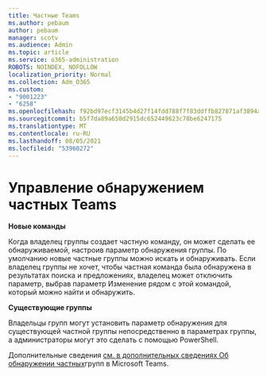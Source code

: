 ```yaml
---
title: Частные Teams
ms.author: pebaum
author: pebaum
manager: scotv
ms.audience: Admin
ms.topic: article
ms.service: o365-administration
ROBOTS: NOINDEX, NOFOLLOW
localization_priority: Normal
ms.collection: Adm_O365
ms.custom:
- "9001223"
- "6258"
ms.openlocfilehash: f92bd97ecf3145b4d27f14fdd788f7f83ddffb827871af3894aec78ba30f6a48
ms.sourcegitcommit: b5f7da89a650d2915dc652449623c78be6247175
ms.translationtype: MT
ms.contentlocale: ru-RU
ms.lasthandoff: 08/05/2021
ms.locfileid: "53960272"
---
```

# <a name="managing-discovery-of-private-teams"></a>Управление обнаружением частных Teams

**Новые команды**

Когда владелец группы создает частную команду, он может сделать ее обнаруживаемой, настроив параметр обнаружения группы. По умолчанию новые частные группы можно искать и обнаруживать. Если владелец группы не хочет, чтобы частная команда была обнаружена в результатах поиска и предложениях, владелец может отключить параметр, выбрав параметр Изменение рядом с этой командой, который можно найти и обнаружить.  

**Существующие группы**

Владельцы групп могут установить параметр обнаружения для существующей частной группы непосредственно в параметрах группы, а администраторы могут это сделать с помощью PowerShell.  

Дополнительные сведения [см. в дополнительных сведениях Об обнаружении частных](https://docs.microsoft.com/microsoftteams/manage-discovery-of-private-teams)групп в Microsoft Teams.
